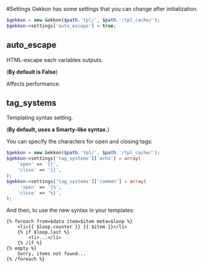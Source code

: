 #Settings
Gekkon has some settings that you can change after initialization.

```php
$gekkon = new Gekkon($path.'tpl/', $path.'/tpl_cache/');
$gekkon->settings['auto_escape'] = true;
```

## auto_escape

HTML-escape each variables outputs.

(**By default is False**)


Affects performance.


## tag_systems

Templating syntax setting.

(**By default, uses a Smarty-like syntax.**)

You can specify the characters for open and closing tags:

```php
$gekkon = new Gekkon($path.'tpl/', $path.'/tpl_cache/');
$gekkon->settings['tag_systems']['echo'] = array(
    'open' => '{{',
    'close' => '}}',
);
$gekkon->settings['tag_systems']['common'] = array(
     'open' => '{%',
    'close' => '%}',
);
```

And then, to use the new syntax in your templates:

```
{% foreach from=$data item=$item meta=$loop %}
    <li>{{ $loop.counter }} {{ $item }}</li>
    {% if $loop.last %}
        <li>...</li>
    {% /if %}
{% empty %}
    Sorry, items not found...
{% /foreach %}
```
